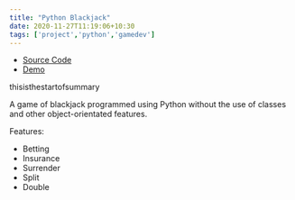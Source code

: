 ```yaml
---
title: "Python Blackjack"
date: 2020-11-27T11:19:06+10:30
tags: ['project','python','gamedev']
---
```


* [Source Code](https://github.com/Rhiyo/PythonBlackjack)
* [Demo](https://trinket.io/python/06ff498653?outputOnly=true)

thisisthestartofsummary

A game of blackjack programmed using Python without the use of classes and other object-orientated features.

Features:

* Betting
* Insurance
* Surrender
* Split
* Double
